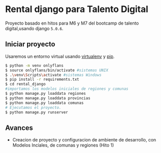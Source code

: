 # Rental django para Talento Digital

Proyecto basado en hitos para M6 y M7 del bootcamp de talento digital,usando django `5.0.6`.

## Iniciar proyecto

Usaremos un entorno virtual usando [virtualenv](https://virtualenv.pypa.io) y [pip](https://pip.pypa.io).

```bash
$ python -m venv onlyflans
$ source onlyflans/bin/activate #sistemas UNIX
$ .\venv\Scripts\activate #sistemas Windows
$ pip install -r requirements.txt
$ cd rental_django
#importamos los modelos iniciales de regiones y comunas
$ python manage.py loaddata regiones
$ python manage.py loaddata provincias
$ python manage.py loaddata comunas
# Ejecutamos el proyecto.
$ python manage.py runserver

```


## Avances 

* Creacion de proyecto y configuracion de ambiente de desarrollo, con Modelos Inciales, de comunas y regiones (Hito 1)